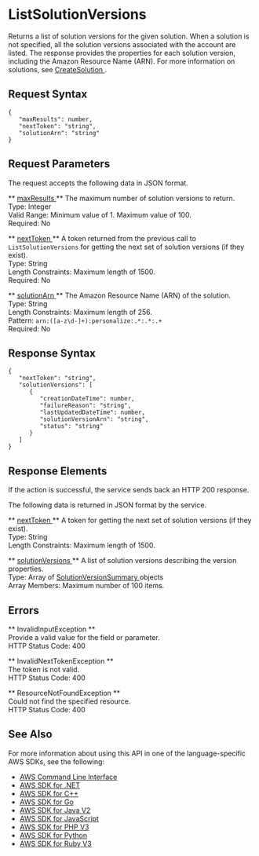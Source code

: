 # ListSolutionVersions<a name="API_ListSolutionVersions"></a>

Returns a list of solution versions for the given solution\. When a solution is not specified, all the solution versions associated with the account are listed\. The response provides the properties for each solution version, including the Amazon Resource Name \(ARN\)\. For more information on solutions, see [ CreateSolution ](API_CreateSolution.md)\.

## Request Syntax<a name="API_ListSolutionVersions_RequestSyntax"></a>

```
{
   "maxResults": number,
   "nextToken": "string",
   "solutionArn": "string"
}
```

## Request Parameters<a name="API_ListSolutionVersions_RequestParameters"></a>

The request accepts the following data in JSON format\.

 ** [ maxResults ](#API_ListSolutionVersions_RequestSyntax) **   <a name="personalize-ListSolutionVersions-request-maxResults"></a>
The maximum number of solution versions to return\.  
Type: Integer  
Valid Range: Minimum value of 1\. Maximum value of 100\.  
Required: No

 ** [ nextToken ](#API_ListSolutionVersions_RequestSyntax) **   <a name="personalize-ListSolutionVersions-request-nextToken"></a>
A token returned from the previous call to `ListSolutionVersions` for getting the next set of solution versions \(if they exist\)\.  
Type: String  
Length Constraints: Maximum length of 1500\.  
Required: No

 ** [ solutionArn ](#API_ListSolutionVersions_RequestSyntax) **   <a name="personalize-ListSolutionVersions-request-solutionArn"></a>
The Amazon Resource Name \(ARN\) of the solution\.  
Type: String  
Length Constraints: Maximum length of 256\.  
Pattern: `arn:([a-z\d-]+):personalize:.*:.*:.+`   
Required: No

## Response Syntax<a name="API_ListSolutionVersions_ResponseSyntax"></a>

```
{
   "nextToken": "string",
   "solutionVersions": [ 
      { 
         "creationDateTime": number,
         "failureReason": "string",
         "lastUpdatedDateTime": number,
         "solutionVersionArn": "string",
         "status": "string"
      }
   ]
}
```

## Response Elements<a name="API_ListSolutionVersions_ResponseElements"></a>

If the action is successful, the service sends back an HTTP 200 response\.

The following data is returned in JSON format by the service\.

 ** [ nextToken ](#API_ListSolutionVersions_ResponseSyntax) **   <a name="personalize-ListSolutionVersions-response-nextToken"></a>
A token for getting the next set of solution versions \(if they exist\)\.  
Type: String  
Length Constraints: Maximum length of 1500\.

 ** [ solutionVersions ](#API_ListSolutionVersions_ResponseSyntax) **   <a name="personalize-ListSolutionVersions-response-solutionVersions"></a>
A list of solution versions describing the version properties\.  
Type: Array of [ SolutionVersionSummary ](API_SolutionVersionSummary.md) objects  
Array Members: Maximum number of 100 items\.

## Errors<a name="API_ListSolutionVersions_Errors"></a>

 ** InvalidInputException **   
Provide a valid value for the field or parameter\.  
HTTP Status Code: 400

 ** InvalidNextTokenException **   
The token is not valid\.  
HTTP Status Code: 400

 ** ResourceNotFoundException **   
Could not find the specified resource\.  
HTTP Status Code: 400

## See Also<a name="API_ListSolutionVersions_SeeAlso"></a>

For more information about using this API in one of the language\-specific AWS SDKs, see the following:
+  [ AWS Command Line Interface](https://docs.aws.amazon.com/goto/aws-cli/personalize-2018-05-22/ListSolutionVersions) 
+  [ AWS SDK for \.NET](https://docs.aws.amazon.com/goto/DotNetSDKV3/personalize-2018-05-22/ListSolutionVersions) 
+  [ AWS SDK for C\+\+](https://docs.aws.amazon.com/goto/SdkForCpp/personalize-2018-05-22/ListSolutionVersions) 
+  [ AWS SDK for Go](https://docs.aws.amazon.com/goto/SdkForGoV1/personalize-2018-05-22/ListSolutionVersions) 
+  [ AWS SDK for Java V2](https://docs.aws.amazon.com/goto/SdkForJavaV2/personalize-2018-05-22/ListSolutionVersions) 
+  [ AWS SDK for JavaScript](https://docs.aws.amazon.com/goto/AWSJavaScriptSDK/personalize-2018-05-22/ListSolutionVersions) 
+  [ AWS SDK for PHP V3](https://docs.aws.amazon.com/goto/SdkForPHPV3/personalize-2018-05-22/ListSolutionVersions) 
+  [ AWS SDK for Python](https://docs.aws.amazon.com/goto/boto3/personalize-2018-05-22/ListSolutionVersions) 
+  [ AWS SDK for Ruby V3](https://docs.aws.amazon.com/goto/SdkForRubyV3/personalize-2018-05-22/ListSolutionVersions) 